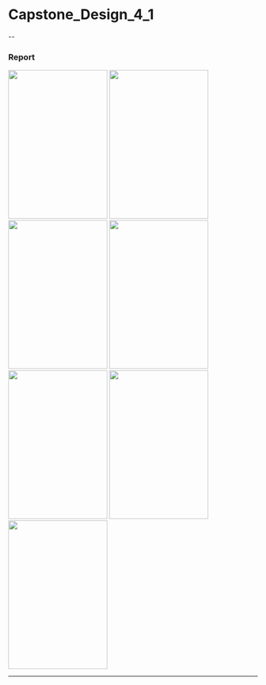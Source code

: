 # Capstone_Design_4_1

--
### Report
<img src= "https://github.com/ASOTEA/Capstone_Design_4_1/assets/113418652/63405783-13f0-4e08-8b98-128937e7b4c1" width="200" height="300"/>
<img src= "https://github.com/ASOTEA/Capstone_Design_4_1/assets/113418652/83ad1f43-34eb-4315-a6c6-1effc2506f49" width="200" height="300"/>
<img src= "https://github.com/ASOTEA/Capstone_Design_4_1/assets/113418652/9c7d160e-4292-4b68-983b-f957178125d8" width="200" height="300"/>
<img src= "https://github.com/ASOTEA/Capstone_Design_4_1/assets/113418652/a3c6517b-cad1-4c51-ba9a-e8799f816d3b" width="200" height="300"/>
<img src= "https://github.com/ASOTEA/Capstone_Design_4_1/assets/113418652/7ea4de09-21dd-4003-bfa1-62528f5ca36f" width="200" height="300"/>
<img src= "https://github.com/ASOTEA/Capstone_Design_4_1/assets/113418652/a92337e2-6dc1-4d54-96ec-65764b41f3de" width="200" height="300"/>
<img src= "https://github.com/ASOTEA/Capstone_Design_4_1/assets/113418652/0828cf08-3a79-40c6-a68f-c29aaae4a16b" width="200" height="300"/>

---


